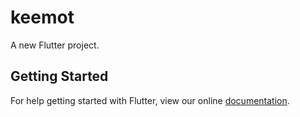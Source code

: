 # keemot

A new Flutter project.

## Getting Started

For help getting started with Flutter, view our online
[documentation](https://flutter.io/).
